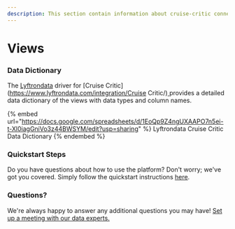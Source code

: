 ```yaml
---
description: This section contain information about cruise-critic connector views information
---
```


# Views

### Data Dictionary

The [Lyftrondata](https://www.lyftrondata.com/) driver for [Cruise Critic](https://www.lyftrondata.com/integration/Cruise Critic/)[ ](https://www.lyftrondata.com/integration/cruise-critic/)provides a detailed data dictionary of the views with data types and column names.

{% embed url="https://docs.google.com/spreadsheets/d/1EoQp9Z4ngUXAAPO7n5ei-t-Xl0iagGniVo3z44BWSYM/edit?usp=sharing" %}
Lyftrondata Cruise Critic Data Dictionary
{% endembed %}

### Quickstart Steps

Do you have questions about how to use the platform? Don't worry; we've got you covered. Simply follow the quickstart instructions [here](../../../../quickstart-steps.md).

### Questions? <a href="#questions" id="questions"></a>

We're always happy to answer any additional questions you may have! [Set up a meeting with our data experts.](https://www.lyftrondata.com/book-a-meeting/)


